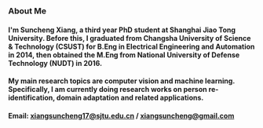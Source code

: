### About Me
#### I'm Suncheng Xiang, a third year PhD student at Shanghai Jiao Tong University. Before this, I graduated from Changsha University of Science & Technology (CSUST) for B.Eng in Electrical Engineering and Automation in 2014, then obtained the M.Eng from National University of Defense Technology (NUDT) in 2016. 

#### My main research topics are computer vision and machine learning. Specifically, I am currently doing research works on person re-identification, domain adaptation and related applications.

#### Email: xiangsuncheng17@sjtu.edu.cn / xiangsuncheng@gmail.com
